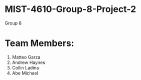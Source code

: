# MIST-4610-Group-8-Project-2
Group 8

# Team Members:
1. Matteo Garza
2. Andrew Haynes
3. Collin Ladina
4. Abe Michael
